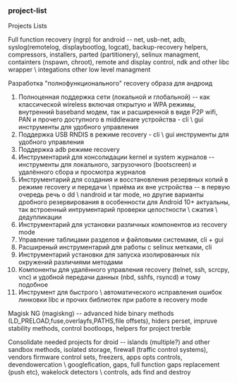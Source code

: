 ### project-list
 Projects Lists

Full function recovery (ngrp) for android -- net, usb-net, adb, syslog(remotelog, displaybootlog, logcat), backup-recovery helpers, compressors, installers, parted (partitionery), selinux managment, containters (nspawn, chroot), remote and display control, ndk and other libc wrapper \ integations other low level managment

Разработка "полнофункционального" recovery образа для андроид
1. Полноценная поддержка сети (локальной и глобальной) -- как классической wireless включая открытую и WPA режимы, внутренний baseband модем, так и расширенной в виде P2P wifi, PAN и прочего доступного в middleware устройства - cli \ gui инструменты для удобного управления
2. Поддержка USB RNDIS в режиме recovery - cli \ gui инструменты для удобного управления
3. Поддержка adb режиме recovery
4. Инструментарий для консолидации kernel и system журналов -- инструменты для локального, загрузочного (bootscreen) и удалённого сбора и просмотра журналов
5. Инструментарий для создания и восстановления резервных копий в режиме recovery и передачи \ приёма их вне устройства -- в первую очередь речь о dd \ nandroid и tar mode, но другие варианты дробного резервирования в особенности для Android 10+ актуальны, так встроенный интрументарий проверки целостности \ сжатия \ дедупликации
6. Инструментарий для установки различных компонентов из recovery mode
7. Управление таблицами разделов и файловыми системами, cli + gui
8. Расширеный инструментарий для работы с selinux метками, cli
9. Инструментарий установки для запуска изолированных nix окружений различиями методами
10. Компоненты для удалённого управления recovery (telnet, ssh, scrcpy, vnc) и удобной передачи данных (nbd, sshfs, rsyncd) и тому подобное
11. Инструмент для быстрого \ автоматического исправления ошибок линковки libc и прочих библиотек при работе в recovery mode


Magisk NG (magiskng) -- advanced hide binary methods (LD_PRELOAD,fuse,overlayfs,PATHS,file offsets), hiders perset, impruve stability methods, control bootloops, helpers for project trerble

Consolidate needed projects for droid -- islands (multiple?) and other sandbox methods, isolated storage, firewall (traffic control systems), vendors firmware control sets, freezers, apps opts controls, devendowercation \ googlefication, gaps, full function gaps replacement (push etc), wakelock detectors \ controls, ads find and destroy
